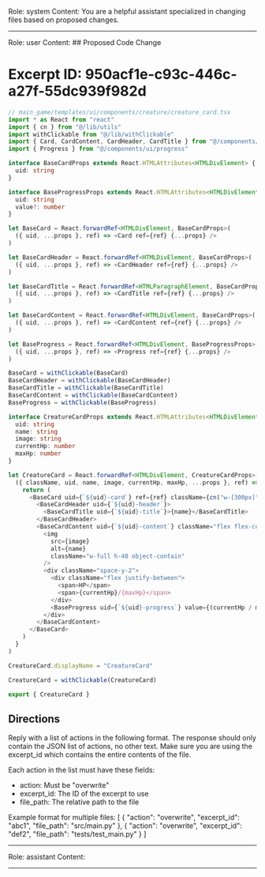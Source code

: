 Role: system
Content: You are a helpful assistant specialized in changing files based on proposed changes.
__________________
Role: user
Content: ## Proposed Code Change
# Excerpt ID: 950acf1e-c93c-446c-a27f-55dc939f982d
```typescript
// main_game/templates/ui/components/creature/creature_card.tsx
import * as React from "react"
import { cn } from "@/lib/utils"
import withClickable from "@/lib/withClickable"
import { Card, CardContent, CardHeader, CardTitle } from "@/components/ui/card"
import { Progress } from "@/components/ui/progress"

interface BaseCardProps extends React.HTMLAttributes<HTMLDivElement> {
  uid: string
}

interface BaseProgressProps extends React.HTMLAttributes<HTMLDivElement> {
  uid: string
  value?: number
}

let BaseCard = React.forwardRef<HTMLDivElement, BaseCardProps>(
  ({ uid, ...props }, ref) => <Card ref={ref} {...props} />
)

let BaseCardHeader = React.forwardRef<HTMLDivElement, BaseCardProps>(
  ({ uid, ...props }, ref) => <CardHeader ref={ref} {...props} />
)

let BaseCardTitle = React.forwardRef<HTMLParagraphElement, BaseCardProps>(
  ({ uid, ...props }, ref) => <CardTitle ref={ref} {...props} />
)

let BaseCardContent = React.forwardRef<HTMLDivElement, BaseCardProps>(
  ({ uid, ...props }, ref) => <CardContent ref={ref} {...props} />
)

let BaseProgress = React.forwardRef<HTMLDivElement, BaseProgressProps>(
  ({ uid, ...props }, ref) => <Progress ref={ref} {...props} />
)

BaseCard = withClickable(BaseCard)
BaseCardHeader = withClickable(BaseCardHeader)
BaseCardTitle = withClickable(BaseCardTitle)
BaseCardContent = withClickable(BaseCardContent)
BaseProgress = withClickable(BaseProgress)

interface CreatureCardProps extends React.HTMLAttributes<HTMLDivElement> {
  uid: string
  name: string
  image: string
  currentHp: number
  maxHp: number
}

let CreatureCard = React.forwardRef<HTMLDivElement, CreatureCardProps>(
  ({ className, uid, name, image, currentHp, maxHp, ...props }, ref) => {
    return (
      <BaseCard uid={`${uid}-card`} ref={ref} className={cn("w-[300px]", className)} {...props}>
        <BaseCardHeader uid={`${uid}-header`}>
          <BaseCardTitle uid={`${uid}-title`}>{name}</BaseCardTitle>
        </BaseCardHeader>
        <BaseCardContent uid={`${uid}-content`} className="flex flex-col gap-4">
          <img 
            src={image}
            alt={name}
            className="w-full h-48 object-contain"
          />
          <div className="space-y-2">
            <div className="flex justify-between">
              <span>HP</span>
              <span>{currentHp}/{maxHp}</span>
            </div>
            <BaseProgress uid={`${uid}-progress`} value={(currentHp / maxHp) * 100} />
          </div>
        </BaseCardContent>
      </BaseCard>
    )
  }
)

CreatureCard.displayName = "CreatureCard"

CreatureCard = withClickable(CreatureCard)

export { CreatureCard }
```

## Directions
Reply with a list of actions in the following format. The response should only contain the JSON list of actions, no other text.
Make sure you are using the excerpt_id which contains the entire contents of the file.

Each action in the list must have these fields:
- action: Must be "overwrite"
- excerpt_id: The ID of the excerpt to use
- file_path: The relative path to the file

Example format for multiple files:
[
    {
        "action": "overwrite",
        "excerpt_id": "abc1",
        "file_path": "src/main.py"
    },
    {
        "action": "overwrite",
        "excerpt_id": "def2",
        "file_path": "tests/test_main.py"
    }
]
__________________
Role: assistant
Content: 
__________________
